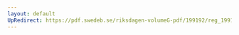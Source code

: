 ```yaml
---
layout: default
UpRedirect: https://pdf.swedeb.se/riksdagen-volumeG-pdf/199192/reg_199192/reg_199192_0030.pdf
---
```

